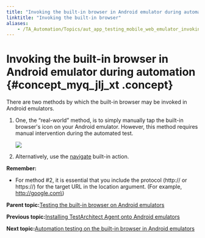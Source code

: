 ```yaml
--- 
title: "Invoking the built-in browser in Android emulator during automation"
linktitle: "Invoking the built-in browser"
aliases: 
    - /TA_Automation/Topics/aut_app_testing_mobile_web_emulator_invoking_browser.html
---
```

# Invoking the built-in browser in Android emulator during automation {#concept_myq_jlj_xt .concept}

There are two methods by which the built-in browser may be invoked in Android emulators.

1.  One, the “real-world” method, is to simply manually tap the built-in browser's icon on your Android emulator. However, this method requires manual intervention during the automated test.

    ![](../Images/default_browser_emulator.png)

2.  Alternatively, use the [navigate](bia_navigate.html) built-in action.

**Remember:**

-   For method \#2, it is essential that you include the protocol \(http:// or https://\) for the target URL in the location argument. \(For example, http://google.com\)

**Parent topic:**[Testing the built-in browser on Android emulators](../../TA_Automation/Topics/aut_app_testing_mobile_web_Android_emulators.html)

**Previous topic:**[Installing TestArchitect Agent onto Android emulators](../../TA_Automation/Topics/aut_app_testing_mobile_web_emulator_installing_TA_Agent.html)

**Next topic:**[Automation testing on the built-in browser in Android emulators](../../TA_Automation/Topics/aut_app_testing_mobile_web_emulator_automation.html)

